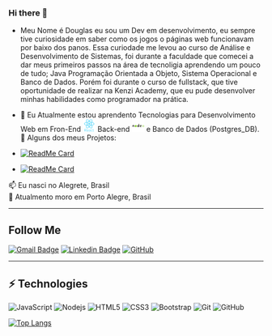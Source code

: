 ### Hi there 👋

- Meu Nome é Douglas eu sou um Dev em desenvolvimento, eu sempre tive curiosidade 
em saber como os jogos o páginas web funcionavam por baixo dos panos. Essa curiodade me levou ao curso de Análise e Desenvolvimento de Sistemas, foi durante a faculdade que comecei a dar meus primeiros passos na área de tecnoligia aprendendo um pouco de tudo; Java Programação Orientada a Objeto, Sistema Operacional e Banco de Dados. Porém foi durante o curso de fullstack, que tive oportunidade de realizar na Kenzi Academy, que eu pude desenvolver minhas habilidades como programador na prática.

- 🌱 Eu Atualmente estou aprendento Tecnologias para Desenvolvimento Web em Fron-End <img src="https://raw.githubusercontent.com/devicons/devicon/master/icons/react/react-original-wordmark.svg" alt="react" width="25" height="25" /> Back-end <img src="https://raw.githubusercontent.com/devicons/devicon/master/icons/nodejs/nodejs-original-wordmark.svg" alt="nodejs" width="25" height="25" />
 e Banco de Dados (Postgres_DB).
🚀 Alguns dos meus Projetos:

- [![ReadMe Card](https://github-readme-stats.vercel.app/api/pin/?username=elefantinhos2&repo=projeto-NetFlix)](https://github.com/elefantinhos2/projeto-NetFlix)

- [![ReadMe Card](https://github-readme-stats.vercel.app/api/pin/?username=elefantinhos2&repo=projeto-rede-social)](https://github.com/elefantinhos2/projeto-rede-social)

<!-- 🔭 I’m currently working on a Project in Angular and another Project with MongoDb and NodeJS:

[![ReadMe Card](https://github-readme-stats.vercel.app/api/pin/?username=minoveaz&repo=angular-web-portfolio)](https://github.com/minoveaz/angular-web-portfolio)

[![ReadMe Card](https://github-readme-stats.vercel.app/api/pin/?username=minoveaz&repo=node-app)](https://github.com/minoveaz/node-app)-->


<!--  🤖 I work in Deloitte Robotics Spain

- :bar_chart: I love Stats and make cool Dashboards-->

<p> 
📫  Eu nasci no Alegrete, Brasil  
<br>
📌  Atualmento moro em Porto Alegre, Brasil 
</p>

<hr>

## Follow Me


[![Gmail Badge](https://img.shields.io/badge/-douglasramires01@gmail.com-c14438?style=flat-square&logo=Gmail&logoColor=white&link=mailto:douglasramires01@gmail.com)](mailto:douglasramires01@gmail.com)
[![Linkedin Badge](https://img.shields.io/badge/-douglasramires-blue?style=flat-square&logo=Linkedin&logoColor=white&link=https://www.linkedin.com/in/douglasramires/)](https://www.linkedin.com/in/douglasramires/)
[![GitHub](https://img.shields.io/badge/-GitHub-181717?style=flat-square&logo=github&logoColor=white&link=https://github.com/elefantinhos2)](https://github.com/elefantinhos2)

<hr>

## ⚡ Technologies

![JavaScript](https://img.shields.io/badge/-JavaScript-black?style=flat-square&logo=javascript)
![Nodejs](https://img.shields.io/badge/-Nodejs-black?style=flat-square&logo=Node.js)
![HTML5](https://img.shields.io/badge/-HTML5-E34F26?style=flat-square&logo=html5&logoColor=white)
![CSS3](https://img.shields.io/badge/-CSS3-1572B6?style=flat-square&logo=css3)
![Bootstrap](https://img.shields.io/badge/-Bootstrap-563D7C?style=flat-square&logo=bootstrap)
![Git](https://img.shields.io/badge/-Git-black?style=flat-square&logo=git)
![GitHub](https://img.shields.io/badge/-GitHub-181717?style=flat-square&logo=github)

[![Top Langs](https://github-readme-stats.vercel.app/api/top-langs/?username=elefantinhos2&layout=compact)](https://github.com/anuraghazra/github-readme-stats)

<!--
**elefantinhos2/elefantinhos2** is a ✨ _special_ ✨ repository because its `README.md` (this file) appears on your GitHub profile.

Here are some ideas to get you started:

- 🔭 I’m currently working on ...
- 🌱 I’m currently learning ...
- 👯 I’m looking to collaborate on ...
- 🤔 I’m looking for help with ...
- 💬 Ask me about ...
- 📫 How to reach me: ...
- 😄 Pronouns: ...
- ⚡ Fun fact: ...
-->
